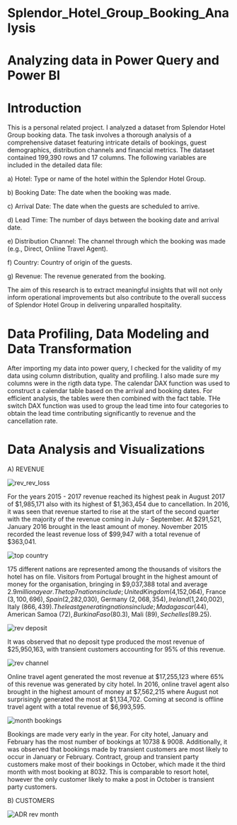 # Splendor_Hotel_Group_Booking_Analysis
# Analyzing data in Power Query and Power BI
# Introduction
This is a personal related project. I analyzed a dataset from Splendor Hotel Group booking data. The task involves a thorough analysis of a comprehensive dataset featuring intricate details of bookings, guest demographics, distribution channels and financial metrics. The dataset contained 199,390 rows and 17 columns. The following variables are included in the detailed data file:

a) Hotel: Type or name of the hotel within the Splendor Hotel Group.

b) Booking Date: The date when the booking was made.

c) Arrival Date: The date when the guests are scheduled to arrive.

d) Lead Time: The number of days between the booking date and arrival date.

e) Distribution Channel: The channel through which the booking was made (e.g., Direct, Onliine Travel Agent).

f) Country: Country of origin of the guests.

g) Revenue: The revenue generated from the booking.

The aim of this research is to extract meaningful insights that will not only inform operational improvements but also contribute to the overall success of Splendor Hotel Group in delivering unparalled hospitality.

# Data Profiling, Data Modeling and Data Transformation 
After importing my data into power query, I checked for the validity of my data using column distribution, quality and profiling. I also made sure my columns were in the rigth data type. The calendar DAX function was used to construct a calendar table based on the arrival and booking dates. For efficient analysis, the tables were then combined with the fact table. THe switch DAX function was used to group the lead time into four categories to obtain the lead time contributing significantly to revenue and the cancellation rate. 

# Data Analysis and Visualizations 

A) REVENUE

![rev_rev_loss](https://github.com/OlotoDamilola/Splendor_Hotel_Group_Booking_Analysis/assets/109422215/c651b60b-a3af-4ad0-9c91-8509fa7be204)

For the years 2015 - 2017 revenue reached its highest peak in August 2017 of $1,985,171 also with its highest of $1,363,454 due to cancellation. In 2016, it was seen that revenue started to rise at the start of the second quarter with the majority of the revenue coming in July - September. At $291,521, January 2016 brought in the least amount of money. November 2015 recorded the least revenue loss of $99,947 with a total revenue of $363,041.

![top country](https://github.com/OlotoDamilola/Splendor_Hotel_Group_Booking_Analysis/assets/109422215/5abac83b-7347-4b25-aadb-cdaeccbe3ce6) 

175 different nations are represented among the thousands of visitors the hotel has on file. Visitors from Portugal brought in the highest amount of money for the organisation, bringing in $9,037,388 total and average $2.9 million a year. The top 7 nations include; United Kingdom ($4,152,064), France ($3,100,696), Spain ($2,282,030), Germany ($2,068,354), Ireland ($1,240,002), Italy ($866,439). The least generating nations include; Madagascar ($44), American Samoa ($72), Burkina Faso ($80.3), Mali ($89), Sechelles ($89.25). 

![rev deposit](https://github.com/OlotoDamilola/Splendor_Hotel_Group_Booking_Analysis/assets/109422215/17d4a8a2-9d5b-4f80-8c51-2f066b8b4ac9) 

It was observed that no deposit type produced the most revenue of $25,950,163, with transient customers accounting for 95% of this revenue. 

![rev channel](https://github.com/OlotoDamilola/Splendor_Hotel_Group_Booking_Analysis/assets/109422215/d5f428ee-1171-437b-8a2c-7baf1a123273) 

Online travel agent generated the most revenue at $17,255,123 where 65% of this revenue was generated by city hotel. In 2016, online travel agent also brought in the highest amount of money at $7,562,215 where August not surprisingly generated the most at $1,134,702. Coming at second is offline travel agent with a total revenue of $6,993,595.

![month bookings](https://github.com/OlotoDamilola/Splendor_Hotel_Group_Booking_Analysis/assets/109422215/78a0f3d2-1b8a-4e2c-988d-5b8466c939e3) 

Bookings are made very early in the year. For city hotel, January and February has the most number of bookings at 10738 & 9008. Additionally, it was observed that bookings made by transient customers are most likely to occur in January or February. Contract, group and transient party customers make most of their bookings in October, which made it the third month with most booking at 8032. This is comparable to resort hotel, however the only customer likely to make a post in October is transient party customers.

B) CUSTOMERS

![ADR rev month](https://github.com/OlotoDamilola/Splendor_Hotel_Group_Booking_Analysis/assets/109422215/bd5039ab-c9d7-40c3-b045-b47eaae08eed) 












